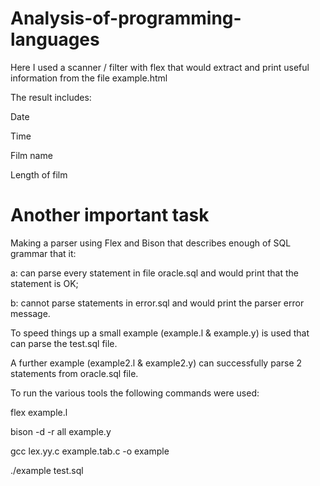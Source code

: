 # Analysis-of-programming-languages #

Here I used a scanner / filter with flex that would extract and print useful information from the file example.html


The result includes:

Date

Time

Film name

Length of film


# Another important task #


Making a parser using Flex and Bison that describes enough of SQL grammar that it:


a: can parse every statement in file oracle.sql and would print that the statement is OK;

b: cannot parse statements in error.sql and would print the parser error message.



To speed things up a small example (example.l & example.y) is used that can parse the test.sql file.


A further example (example2.l & example2.y) can successfully parse 2 statements from oracle.sql file.



To run the various tools the following commands were used:

flex example.l

bison -d -r all example.y

gcc lex.yy.c example.tab.c -o example


./example test.sql
